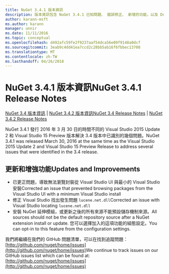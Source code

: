 ```yaml
---
title: NuGet 3.4.1 版本資訊
description: 版本資訊包含 NuGet 3.4.1 已知問題、 錯誤修正、 新增的功能，以及 Dcr。
author: karann-msft
ms.author: karann
manager: unnir
ms.date: 11/11/2016
ms.topic: conceptual
ms.openlocfilehash: d492afc59fe2f9237aaf54dca56e09f9148a0dcf
ms.sourcegitcommit: 3eab9c4dd41ea7ccd2c28bb5ab16f6fbbec13708
ms.translationtype: MT
ms.contentlocale: zh-TW
ms.lasthandoff: 04/26/2018
---
```

# <a name="nuget-341-release-notes"></a><span data-ttu-id="fdb45-103">NuGet 3.4.1 版本資訊</span><span class="sxs-lookup"><span data-stu-id="fdb45-103">NuGet 3.4.1 Release Notes</span></span>

<span data-ttu-id="fdb45-104">[NuGet 3.4 版本資訊](../release-notes/nuget-3.4.md) | [NuGet 3.4.2 版本資訊](../release-notes/nuget-3.4.2.md)</span><span class="sxs-lookup"><span data-stu-id="fdb45-104">[NuGet 3.4 Release Notes](../release-notes/nuget-3.4.md) | [NuGet 3.4.2 Release Notes](../release-notes/nuget-3.4.2.md)</span></span>

<span data-ttu-id="fdb45-105">NuGet 3.4.1 發行 2016 年 3 月 30 日的時間不同的 Visual Studio 2015 Update 2 和 Visual Studio 15 Preview 版本解決 3.4 版本中已識別的幾個問題。</span><span class="sxs-lookup"><span data-stu-id="fdb45-105">NuGet 3.4.1 was released March 30, 2016 at the same time as the Visual Studio 2015 Update 2 and Visual Studio 15 Preview Release to address several issues that were identified in the 3.4 release.</span></span>

## <a name="updates-and-improvements"></a><span data-ttu-id="fdb45-106">更新和增強功能</span><span class="sxs-lookup"><span data-stu-id="fdb45-106">Updates and Improvements</span></span>

* <span data-ttu-id="fdb45-107">已更正問題，導致無法瀏覽封裝從 Visual Studio UI 與最小的 Visual Studio 安裝</span><span class="sxs-lookup"><span data-stu-id="fdb45-107">Corrected an issue that prevented browsing packages from the Visual Studio UI with a minimum Visual Studio install</span></span>
* <span data-ttu-id="fdb45-108">修正 Visual Studio 找出發生問題 `lucene.net.dll`</span><span class="sxs-lookup"><span data-stu-id="fdb45-108">Corrected an issue with Visual Studio locating `lucene.net.dll`</span></span>
* <span data-ttu-id="fdb45-109">安裝 NuGet 延伸模組，或更新之後的所有來源不能預設儲存機制來源。</span><span class="sxs-lookup"><span data-stu-id="fdb45-109">All sources should not be the default repository source after a NuGet extension install or update.</span></span>  <span data-ttu-id="fdb45-110">您可以選擇加入的這項功能的組態設定。</span><span class="sxs-lookup"><span data-stu-id="fdb45-110">You can opt-in to this feature from the configuration settings.</span></span>

<span data-ttu-id="fdb45-111">我們將繼續在我們的 GitHub 問題清單，可以在找到追蹤問題： [http://github.com/nuget/home/issues](http://github.com/nuget/home/issues)</span><span class="sxs-lookup"><span data-stu-id="fdb45-111">We continue to track issues on our GitHub issues list which can be found at: [http://github.com/nuget/home/issues](http://github.com/nuget/home/issues)</span></span>